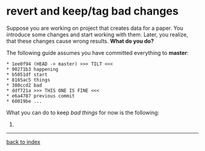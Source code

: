 # revert and keep/tag bad changes

Suppose you are working on project that creates data for a paper. You introduce some changes and start working with them. Later, you realize, that these changes cause wrong results. **What do you do?**

The following guide assumes you have committed everything to **master**:

```
* 1ee0f94 (HEAD -> master) >>> TILT <<<
* 90271b3 happening
* b5051df start
* 8165ac5 things
* 380ccd2 bad
* ddf721a >>> THIS ONE IS FINE <<<
* e6a4787 previous commit
* 60019be ...
```

What you can do to keep *bad things* for now is the following:

1.  


---

[back to index](index.html)
